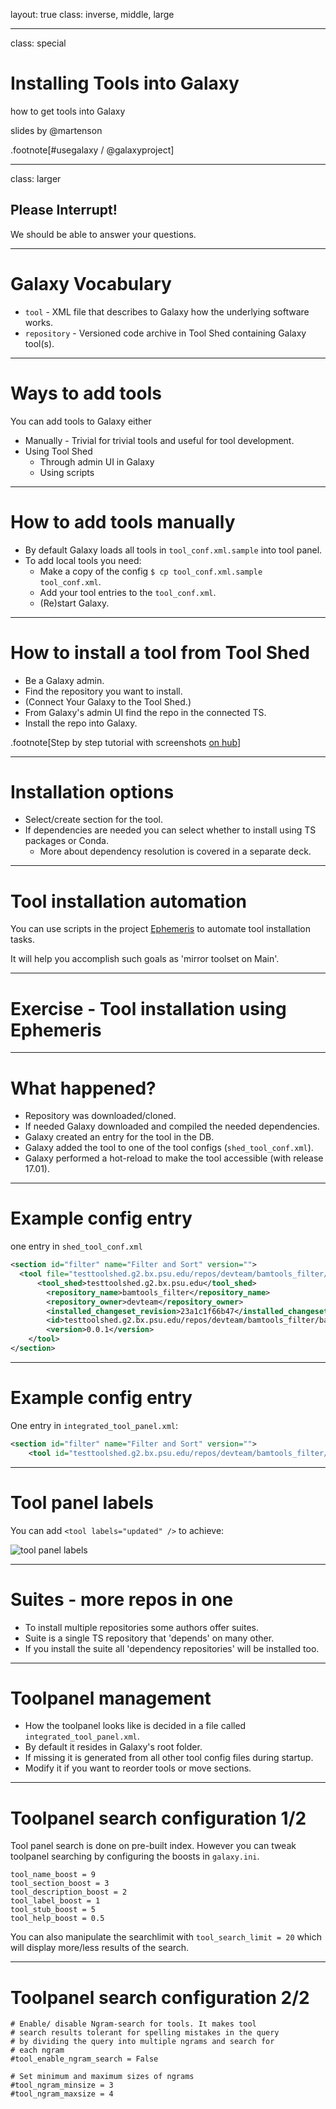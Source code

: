layout: true
class: inverse, middle, large

---
class: special
# Installing Tools into Galaxy
how to get tools into Galaxy

slides by @martenson

.footnote[\#usegalaxy / @galaxyproject]

---
class: larger

## Please Interrupt!

We should be able to answer your questions.

---
# Galaxy Vocabulary

* `tool` - XML file that describes to Galaxy how the underlying software works.
* `repository` - Versioned code archive in Tool Shed containing Galaxy tool(s).

---
# Ways to add tools

You can add tools to Galaxy either
* Manually - Trivial for trivial tools and useful for tool development.
* Using Tool Shed
  * Through admin UI in Galaxy
  * Using scripts

---
# How to add tools manually

- By default Galaxy loads all tools in `tool_conf.xml.sample` into tool panel.
- To add local tools you need:
  - Make a copy of the config `$ cp tool_conf.xml.sample tool_conf.xml`.
  - Add your tool entries to the `tool_conf.xml`.
  - (Re)start Galaxy.

---
# How to install a tool from Tool Shed

* Be a Galaxy admin.
* Find the repository you want to install.
* (Connect Your Galaxy to the Tool Shed.)
* From Galaxy's admin UI find the repo in the connected TS.
* Install the repo into Galaxy.

.footnote[Step by step tutorial with screenshots [on hub](https://galaxyproject.org/admin/tools/add-tool-from-toolshed-tutorial/)]

---
# Installation options

* Select/create section for the tool.
* If dependencies are needed you can select whether to install using TS packages or Conda.
  * More about dependency resolution is covered in a separate deck.

---
# Tool installation automation

You can use scripts in the project [Ephemeris](https://github.com/galaxyproject/ephemeris)
to automate tool installation tasks.

It will help you accomplish such goals as 'mirror toolset on Main'.

---
# Exercise - Tool installation using Ephemeris


---
# What happened?

* Repository was downloaded/cloned.
* If needed Galaxy downloaded and compiled the needed dependencies.
* Galaxy created an entry for the tool in the DB.
* Galaxy added the tool to one of the tool configs (`shed_tool_conf.xml`).
* Galaxy performed a hot-reload to make the tool accessible (with release 17.01).

---
# Example config entry
 one entry in `shed_tool_conf.xml`

```xml
<section id="filter" name="Filter and Sort" version="">
  <tool file="testtoolshed.g2.bx.psu.edu/repos/devteam/bamtools_filter/23a1c1f66b47/bamtools_filter/bamtools-filter.xml" guid="testtoolshed.g2.bx.psu.edu/repos/devteam/bamtools_filter/bamFilter/0.0.1">
      <tool_shed>testtoolshed.g2.bx.psu.edu</tool_shed>
        <repository_name>bamtools_filter</repository_name>
        <repository_owner>devteam</repository_owner>
        <installed_changeset_revision>23a1c1f66b47</installed_changeset_revision>
        <id>testtoolshed.g2.bx.psu.edu/repos/devteam/bamtools_filter/bamFilter/0.0.1</id>
        <version>0.0.1</version>
    </tool>
</section>
```

---
# Example config entry

One entry in `integrated_tool_panel.xml`:
```xml
<section id="filter" name="Filter and Sort" version="">
    <tool id="testtoolshed.g2.bx.psu.edu/repos/devteam/bamtools_filter/bamFilter/0.0.1" />
```

---
# Tool panel labels

You can add `<tool labels="updated" />` to achieve:

![tool panel labels](images/toolpanel_labels.png)

---
# Suites - more repos in one

* To install multiple repositories some authors offer suites.
* Suite is a single TS repository that 'depends' on many other.
* If you install the suite all 'dependency repositories' will be installed too.

---
# Toolpanel management

* How the toolpanel looks like is decided in a file called `integrated_tool_panel.xml`.
* By default it resides in Galaxy's root folder.
* If missing it is generated from all other tool config files during startup.
* Modify it if you want to reorder tools or move sections.

---
# Toolpanel search configuration 1/2

Tool panel search is done on pre-built index. However you can tweak toolpanel
searching by configuring the boosts in `galaxy.ini`.

```
tool_name_boost = 9
tool_section_boost = 3
tool_description_boost = 2
tool_label_boost = 1
tool_stub_boost = 5
tool_help_boost = 0.5
```

You can also manipulate the searchlimit with `tool_search_limit = 20` which will
display more/less results of the search.

---
# Toolpanel search configuration 2/2

```
# Enable/ disable Ngram-search for tools. It makes tool
# search results tolerant for spelling mistakes in the query
# by dividing the query into multiple ngrams and search for
# each ngram
#tool_enable_ngram_search = False

# Set minimum and maximum sizes of ngrams
#tool_ngram_minsize = 3
#tool_ngram_maxsize = 4
```
